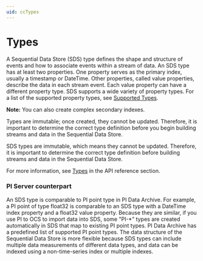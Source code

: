 ```yaml
---
uid: ccTypes
---
```


# Types

A Sequential Data Store (SDS) type defines the shape and structure of events and how to associate events within a stream of data. An SDS type has at least two properties. One property serves as the primary index, usually a timestamp or DateTime. Other properties, called value properties, describe the data in each stream event. Each value property can have a different property type. SDS supports a wide variety of property types. For a list of the supported property types, see [Supported Types](xref:sdsTypes#sdstypecode).

**Note:** You can also create complex secondary indexes. 

Types are immutable; once created, they cannot be updated. Therefore, it is important to determine the correct type definition before you begin building streams and data in the Sequential Data Store.

SDS types are immutable, which means they cannot be updated. Therefore, it is important to determine the correct type definition before building streams and data in the Sequential Data Store. 

For more information, see [Types](xref:sdsTypes) in the API reference section.

### <a name="types-pi-server"></a>PI Server counterpart

An SDS type is comparable to PI point type in PI Data Archive. For example, a PI point of type float32 is comparable to an SDS type with a DateTime index property and a float32 value property. Because they are similar, if you use PI to OCS to import data into SDS, some "PI-\*" types are created automatically in SDS that map to existing PI point types. PI Data Archive has a predefined list of supported PI point types. The data structure of the Sequential Data Store is more flexible because SDS types can include multiple data measurements of different data types, and data can be indexed using a non-time-series index or multiple indexes.
